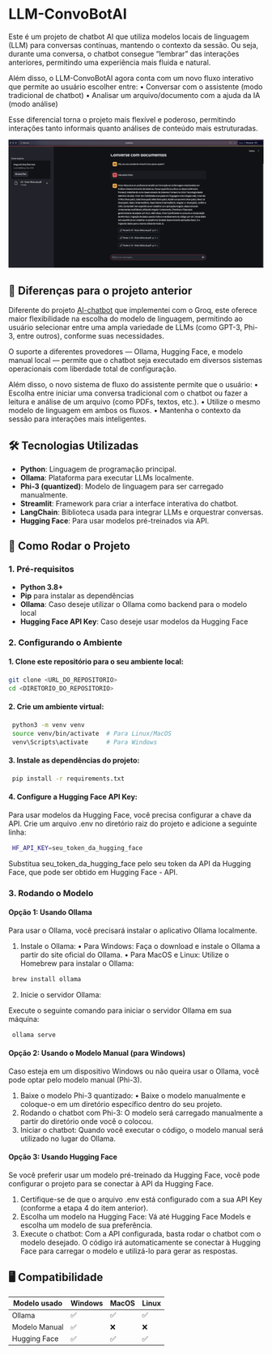 # LLM-ConvoBotAI

Este é um projeto de chatbot AI que utiliza modelos locais de linguagem (LLM) para conversas contínuas, mantendo o contexto da sessão. Ou seja, durante uma conversa, o chatbot consegue “lembrar” das interações anteriores, permitindo uma experiência mais fluida e natural.

Além disso, o LLM-ConvoBotAI agora conta com um novo fluxo interativo que permite ao usuário escolher entre:
• Conversar com o assistente (modo tradicional de chatbot)
• Analisar um arquivo/documento com a ajuda da IA (modo análise)

Esse diferencial torna o projeto mais flexível e poderoso, permitindo interações tanto informais quanto análises de conteúdo mais estruturadas.

![Exemplo de Prompt](./prompt-example.png)

## 🧠 Diferenças para o projeto anterior

Diferente do projeto [AI-chatbot](https://github.com/Abiscula/AI-chatbot) que implementei com o Groq, este oferece maior flexibilidade na escolha do modelo de linguagem, permitindo ao usuário selecionar entre uma ampla variedade de LLMs (como GPT-3, Phi-3, entre outros), conforme suas necessidades.

O suporte a diferentes provedores — Ollama, Hugging Face, e modelo manual local — permite que o chatbot seja executado em diversos sistemas operacionais com liberdade total de configuração.

Além disso, o novo sistema de fluxo do assistente permite que o usuário:
• Escolha entre iniciar uma conversa tradicional com o chatbot ou fazer a leitura e análise de um arquivo (como PDFs, textos, etc.).
• Utilize o mesmo modelo de linguagem em ambos os fluxos.
• Mantenha o contexto da sessão para interações mais inteligentes.

## 🛠 Tecnologias Utilizadas

- **Python**: Linguagem de programação principal.
- **Ollama**: Plataforma para executar LLMs localmente.
- **Phi-3 (quantized)**: Modelo de linguagem para ser carregado manualmente.
- **Streamlit**: Framework para criar a interface interativa do chatbot.
- **LangChain**: Biblioteca usada para integrar LLMs e orquestrar conversas.
- **Hugging Face**: Para usar modelos pré-treinados via API.

## 🚀 Como Rodar o Projeto

### 1. Pré-requisitos

- **Python 3.8+**
- **Pip** para instalar as dependências
- **Ollama**: Caso deseje utilizar o Ollama como backend para o modelo local
- **Hugging Face API Key**: Caso deseje usar modelos da Hugging Face

### 2. Configurando o Ambiente

#### 1. Clone este repositório para o seu ambiente local:

```bash
git clone <URL_DO_REPOSITORIO>
cd <DIRETORIO_DO_REPOSITORIO>
```

#### 2. Crie um ambiente virtual:

```bash
 python3 -m venv venv
 source venv/bin/activate  # Para Linux/MacOS
 venv\Scripts\activate     # Para Windows
```

#### 3. Instale as dependências do projeto:

```bash
 pip install -r requirements.txt
```

#### 4. Configure a Hugging Face API Key:

Para usar modelos da Hugging Face, você precisa configurar a chave da API. Crie um arquivo .env no diretório raiz do projeto e adicione a seguinte linha:

```bash
 HF_API_KEY=seu_token_da_hugging_face
```

Substitua seu_token_da_hugging_face pelo seu token da API da Hugging Face, que pode ser obtido em Hugging Face - API.

### 3. Rodando o Modelo

#### Opção 1: Usando Ollama

Para usar o Ollama, você precisará instalar o aplicativo Ollama localmente.

1.  Instale o Ollama:
    • Para Windows: Faça o download e instale o Ollama a partir do site oficial do Ollama.
    • Para MacOS e Linux: Utilize o Homebrew para instalar o Ollama:

```bash
 brew install ollama
```

2.  Inicie o servidor Ollama:

Execute o seguinte comando para iniciar o servidor Ollama em sua máquina:

```bash
 ollama serve
```

#### Opção 2: Usando o Modelo Manual (para Windows)

Caso esteja em um dispositivo Windows ou não queira usar o Ollama, você pode optar pelo modelo manual (Phi-3).

1. Baixe o modelo Phi-3 quantizado:
   • Baixe o modelo manualmente e coloque-o em um diretório específico dentro do seu projeto.
2. Rodando o chatbot com Phi-3:
   O modelo será carregado manualmente a partir do diretório onde você o colocou.
3. Iniciar o chatbot:
   Quando você executar o código, o modelo manual será utilizado no lugar do Ollama.

#### Opção 3: Usando Hugging Face

Se você preferir usar um modelo pré-treinado da Hugging Face, você pode configurar o projeto para se conectar à API da Hugging Face.

1. Certifique-se de que o arquivo .env está configurado com a sua API Key (conforme a etapa 4 do item anterior).
2. Escolha um modelo na Hugging Face:
   Vá até Hugging Face Models e escolha um modelo de sua preferência.
3. Execute o chatbot:
   Com a API configurada, basta rodar o chatbot com o modelo desejado. O código irá automaticamente se conectar à Hugging Face para carregar o modelo e utilizá-lo para gerar as respostas.

## 🖥️ Compatibilidade

| Modelo usado  | Windows | MacOS | Linux |
| ------------- | ------- | ----- | ----- |
| Ollama        | ✅      | ✅    | ✅    |
| Modelo Manual | ✅      | ❌    | ❌    |
| Hugging Face  | ✅      | ✅    | ✅    |
